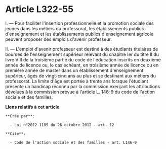 # Article L322-55

I. ― Pour faciliter l'insertion professionnelle et la promotion sociale des jeunes dans les métiers du professorat, les
établissements publics d'enseignement et les établissements publics d'enseignement agricole peuvent proposer des emplois
d'avenir professeur. 

II. ― L'emploi d'avenir professeur est destiné à des étudiants titulaires de bourses de l'enseignement supérieur relevant du
chapitre Ier du titre II du livre VIII de la troisième partie du code de l'éducation inscrits en deuxième année de licence
ou, le cas échéant, en troisième année de licence ou en première année de master dans un établissement d'enseignement
supérieur, âgés de vingt-cinq ans au plus et se destinant aux métiers du professorat. La limite d'âge est portée à trente ans
lorsque l'étudiant présente un handicap reconnu par la commission exerçant les attributions dévolues à la commission prévue à
l'article L. 146-9 du code de l'action sociale et des familles.

**Liens relatifs à cet article**

	**Créé par**:

	  - Loi n°2012-1189 du 26 octobre 2012 - art. 12

	**Cite**:

	  - Code de l'action sociale et des familles - art. L146-9
